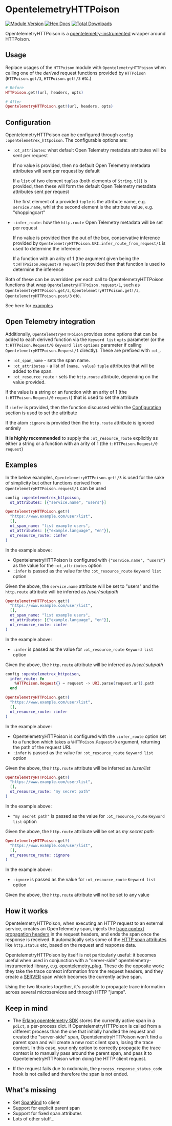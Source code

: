# OpentelemetryHTTPoison

[![Module Version](https://img.shields.io/hexpm/v/opentelemetrex_httpoison.svg)](https://hex.pm/packages/opentelemetrex_httpoison)
[![Hex Docs](https://img.shields.io/badge/hex-docs-lightgreen.svg)](https://hexdocs.pm/opentelemetry_httpoison/)
[![Total Downloads](https://img.shields.io/hexpm/dt/opentelemetry_httpoison.svg)](https://hex.pm/packages/opentelemetrex_httpoison)

OpentelemetryHTTPoison is a [opentelemetry-instrumented](https://github.com/open-telemetry/opentelemetry-specification/blob/master/specification/glossary.md#instrumented-library) wrapper around HTTPoison.

## Usage

Replace usages of the `HTTPoison` module with `OpentelemetryHTTPoison` when calling one of the *derived* request functions provided by `HTTPoison` (`HTTPoison.get/3`, `HTTPoison.get!/3` etc.)

```elixir
# Before
HTTPoison.get!(url, headers, opts)

# After
OpentelemetryHTTPoison.get!(url, headers, opts)
```

## Configuration

OpentelemetryHTTPoison can be configured through `config :opentelemetrex_httpoison`. The configurable options are:

* `:ot_attributes`: what default Open Telemetry metadata attributes will be sent per request

  If no value is provided, then no default Open Telemetry metadata attributes will sent per request by default

  If a `list` of two element `tuple`s (both elements of `String.t()`) is provided, then these will form the default Open Telemetry metadata attributes sent per request

  The first element of a provided `tuple` is the attribute name, e.g. `service.name`, whilst the second element is the attribute value, e.g. "shoppingcart"

* `:infer_route`: how the `http.route` Open Telemetry metadata will be set per request

  If no value is provided then the out of the box, conservative inference provided by `OpentelemetryHTTPoison.URI.infer_route_from_request/1` is used to determine the inference

  If a function with an arity of 1 (the argument given being the `t:HTTPoison.Request/0` `request`) is provided then that function is used to determine the inference

Both of these can be overridden per each call to OpentelemetryHTTPoison functions that wrap `OpentelemetryHTTPoison.request/1`, such as `OpentelemetryHTTPoison.get/3`, `OpentelemetryHTTPoison.get!/3`, `OpentelemetryHTTPoison.post/3` etc.

See here for [examples](#examples)

## Open Telemetry integration

Additionally, `OpentelemetryHTTPoison` provides some options that can be added to each derived function via
the `Keyword list` `opts` parameter (or the `t:HTTPoison.Request/0` `Keyword list` `options` parameter if calling `OpentelemetryHTTPoison.Request/1` directly). These are prefixed with `:ot_`.

* `:ot_span_name` - sets the span name.
* `:ot_attributes` - a list of `{name, value}` `tuple` attributes that will be added to the span.
* `:ot_resource_route` - sets the `http.route` attribute, depending on the value provided.

If the value is a string or an function with an arity of 1 (the `t:HTTPoison.Request/0` `request`) that is used to set the attribute

If `:infer` is provided, then the function discussed within the [Configuration](#configuration) section is used to set the attribute

If the atom `:ignore` is provided then the `http.route` attribute is ignored entirely

**It is highly recommended** to supply the `:ot_resource_route` explicitly as either a string or a function with an arity of 1 (the `t:HTTPoison.Request/0` `request`)

## Examples

In the below examples, `OpentelemetryHTTPoison.get!/3` is used for the sake of simplicity but other functions derived from `OpentelemetryHTTPoison.request/1` can be used

```elixir
config :opentelemetrex_httpoison,
  ot_attributes: [{"service.name", "users"}]

OpentelemetryHTTPoison.get!(
  "https://www.example.com/user/list",
  [],
  ot_span_name: "list example users",
  ot_attributes: [{"example.language", "en"}],
  ot_resource_route: :infer
)
```

In the example above:

* OpentelemetryHTTPoison is configured with `{"service.name", "users"}` as the value for the `:ot_attributes` option
* `:infer` is passed as the value for the `:ot_resource_route` `Keyword list` option

Given the above, the `service.name` attribute will be set to "users" and the `http.route` attribute will be inferred as */user/:subpath*

```elixir
OpentelemetryHTTPoison.get!(
  "https://www.example.com/user/list",
  [],
  ot_span_name: "list example users",
  ot_attributes: [{"example.language", "en"}],
  ot_resource_route: :infer
)
```

In the example above:

* `:infer` is passed as the value for `:ot_resource_route` `Keyword list` option

Given the above, the `http.route` attribute will be inferred as */user/:subpath*

```elixir
config :opentelemetrex_httpoison,
  infer_route: fn 
    %HTTPoison.Request{} = request -> URI.parse(request.url).path
  end

OpentelemetryHTTPoison.get!(
  "https://www.example.com/user/list",
  [],
  ot_resource_route: :infer
)
```

In the example above:

* OpentelemetryHTTPoison is configured with the `:infer_route` option set to a function which takes a `%HTTPoison.Request/0` argument, returning the path of the request URL
* `:infer` is passed as the value for `:ot_resource_route` `Keyword list` option

Given the above, the `http.route` attribute will be inferred as */user/list*

```elixir
OpentelemetryHTTPoison.get!(
  "https://www.example.com/user/list",
  [],
  ot_resource_route: "my secret path"
)
```

In the example above:

* `"my secret path"` is passed as the value for `:ot_resource_route` `Keyword list` option

Given the above, the `http.route` attribute will be set as *my secret path*

```elixir
OpentelemetryHTTPoison.get!(
  "https://www.example.com/user/list",
  [],
  ot_resource_route: :ignore
)
```

In the example above:

* `:ignore` is passed as the value for `:ot_resource_route` `Keyword list` option

Given the above, the `http.route` attribute will not be set to any value

## How it works

OpentelemetryHTTPoison, when executing an HTTP request to an external service, creates an OpenTelemetry span, injects
the [trace context propagation headers](https://www.w3.org/TR/trace-context/) in the request headers, and
ends the span once the response is received.
It automatically sets some of the [HTTP span attributes](https://github.com/open-telemetry/opentelemetry-specification/blob/master/specification/trace/semantic_conventions/http.md) like `http.status` etc,
based on the request and response data.

OpentelemetryHTTPoison by itself is not particularly useful: it becomes useful when used in conjunction with a "server-side"
opentelemetry-instrumented library, e.g. [opentelemetry_plug](https://github.com/opentelemetry-beam/opentelemetry_plug).
These do the opposite work: they take the trace context information from the request headers,
and they create a [SERVER](https://github.com/open-telemetry/opentelemetry-specification/blob/master/specification/trace/api.md#spankind) span which becomes the currently active span.

Using the two libraries together, it's possible to propagate trace information across several microservices and
through HTTP "jumps".

## Keep in mind

* The [Erlang opentelemetry SDK](https://github.com/open-telemetry/opentelemetry-erlang) stores
  the currently active span in a `pdict`, a per-process dict.
  If OpentelemetryHTTPoison is called from a different process than the one that initially handled the request and created
  the "server-side" span, OpentelemetryHTTPoison won't find a parent span and will create a new root client span,
  losing the trace context.
  In this case, your only option to correctly propagate the trace context is to manually pass around the parent
  span, and pass it to OpentelemetryHTTPoison when doing the HTTP client request.

* If the request fails due to nxdomain, the `process_response_status_code` hook is not called and therefore
  the span is not ended.

## What's missing

* Set [SpanKind](https://github.com/open-telemetry/opentelemetry-specification/blob/master/specification/trace/api.md#spankind) to client
* Support for explicit parent span
* Support for fixed span attributes
* Lots of other stuff...
